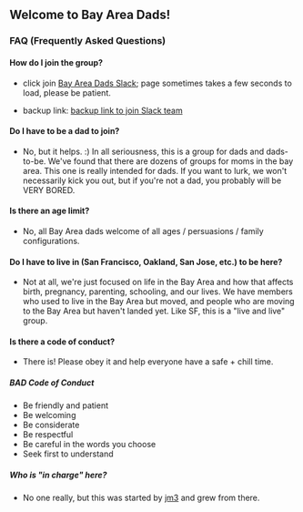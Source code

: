 ## Welcome to Bay Area Dads!

### FAQ (Frequently Asked Questions)

#### How do I join the group?
- click join [Bay Area Dads Slack](https://bayareadads.herokuapp.com/);
  page sometimes takes a few seconds to load, please be patient.

- backup link: [backup link to join Slack team](http://hamsterpad.com/chat/bayareadads)

#### Do I have to be a dad to join?
- No, but it helps. :) In all seriousness, this is a group for dads and
	dads-to-be. We've found that there are dozens of groups for moms in the
	bay area. This one is really intended for dads. If you want to lurk, we
	won't necessarily kick you out, but if you're not a dad, you probably
	will be VERY BORED.

#### Is there an age limit?
- No, all Bay Area dads welcome of all ages / persuasions / family configurations.

#### Do I have to live in (San Francisco, Oakland, San Jose, etc.) to be here?
- Not at all, we're just focused on life in the Bay Area and how that
  affects birth, pregnancy, parenting, schooling, and our lives. We have
  members who used to live in the Bay Area but moved, and people who are
  moving to the Bay Area but haven't landed yet. Like SF, this is a
  "live and live" group.

#### Is there a code of conduct?
- There is! Please obey it and help everyone have a safe + chill time.

##### BAD Code of Conduct
- Be friendly and patient
- Be welcoming
- Be considerate
- Be respectful
- Be careful in the words you choose
- Seek first to understand

##### Who is "in charge" here?
- No one really, but this was started by [jm3](http://twitter.com/jm3)
  and grew from there.

